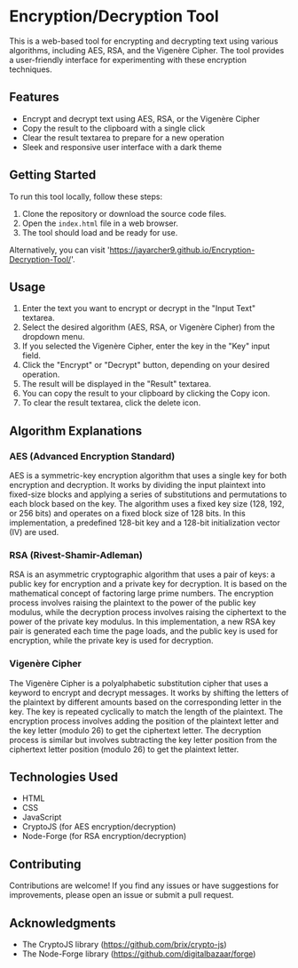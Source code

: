 # Encryption/Decryption Tool

This is a web-based tool for encrypting and decrypting text using various algorithms, including AES, RSA, and the Vigenère Cipher. The tool provides a user-friendly interface for experimenting with these encryption techniques.

## Features

- Encrypt and decrypt text using AES, RSA, or the Vigenère Cipher
- Copy the result to the clipboard with a single click
- Clear the result textarea to prepare for a new operation
- Sleek and responsive user interface with a dark theme

## Getting Started

To run this tool locally, follow these steps:

1. Clone the repository or download the source code files.
2. Open the `index.html` file in a web browser.
3. The tool should load and be ready for use.

Alternatively, you can visit 'https://jayarcher9.github.io/Encryption-Decryption-Tool/'.

## Usage

1. Enter the text you want to encrypt or decrypt in the "Input Text" textarea.
2. Select the desired algorithm (AES, RSA, or Vigenère Cipher) from the dropdown menu.
3. If you selected the Vigenère Cipher, enter the key in the "Key" input field.
4. Click the "Encrypt" or "Decrypt" button, depending on your desired operation.
5. The result will be displayed in the "Result" textarea.
6. You can copy the result to your clipboard by clicking the Copy icon.
7. To clear the result textarea, click the delete icon.

## Algorithm Explanations

### AES (Advanced Encryption Standard)

AES is a symmetric-key encryption algorithm that uses a single key for both encryption and decryption. It works by dividing the input plaintext into fixed-size blocks and applying a series of substitutions and permutations to each block based on the key. The algorithm uses a fixed key size (128, 192, or 256 bits) and operates on a fixed block size of 128 bits. In this implementation, a predefined 128-bit key and a 128-bit initialization vector (IV) are used.

### RSA (Rivest-Shamir-Adleman)

RSA is an asymmetric cryptographic algorithm that uses a pair of keys: a public key for encryption and a private key for decryption. It is based on the mathematical concept of factoring large prime numbers. The encryption process involves raising the plaintext to the power of the public key modulus, while the decryption process involves raising the ciphertext to the power of the private key modulus. In this implementation, a new RSA key pair is generated each time the page loads, and the public key is used for encryption, while the private key is used for decryption.

### Vigenère Cipher

The Vigenère Cipher is a polyalphabetic substitution cipher that uses a keyword to encrypt and decrypt messages. It works by shifting the letters of the plaintext by different amounts based on the corresponding letter in the key. The key is repeated cyclically to match the length of the plaintext. The encryption process involves adding the position of the plaintext letter and the key letter (modulo 26) to get the ciphertext letter. The decryption process is similar but involves subtracting the key letter position from the ciphertext letter position (modulo 26) to get the plaintext letter.

## Technologies Used

- HTML
- CSS
- JavaScript
- CryptoJS (for AES encryption/decryption)
- Node-Forge (for RSA encryption/decryption)

## Contributing

Contributions are welcome! If you find any issues or have suggestions for improvements, please open an issue or submit a pull request.

## Acknowledgments

- The CryptoJS library (https://github.com/brix/crypto-js)
- The Node-Forge library (https://github.com/digitalbazaar/forge)
